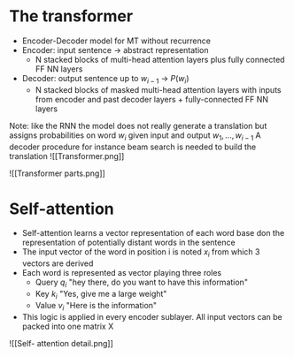 # The transformer
- Encoder-Decoder model for MT without recurrence
- Encoder: input sentence -> abstract representation 
	- N stacked blocks of multi-head attention layers plus fully connected FF NN layers
- Decoder: output sentence up to $w_{i-1}$ -> $P(w_i)$
	- N stacked blocks of masked multi-head attention layers with inputs from encoder and past decoder layers + fully-connected FF NN layers

Note: like the RNN the model does not really generate a translation but assigns probabilities on word $w_i$ given input and output $w_1, ... , w_{i-1}$
A decoder procedure for instance beam search is needed to build the translation 
![[Transformer.png]]

![[Transformer parts.png]]

# Self-attention
- Self-attention learns a vector representation of each word base don the representation of potentially distant words in the sentence
- The input vector of the word in position i is noted $x_i$ from which 3 vectors are derived
- Each word is represented as vector playing three roles
	- Query $q_i$ "hey there, do you want to have this information"
	- Key $k_i$ "Yes, give me a large weight"
	- Value $v_i$ "Here is the information"
- This logic is applied in every encoder sublayer. All input vectors can be packed into one matrix X



![[Self- attention detail.png]]

